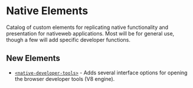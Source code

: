 # Native Elements

Catalog of custom elements for replicating native functionality and presentation for nativeweb applications. Most will be for general use, though a few will add specific developer functions.

## New Elements

* [`<native-developer-tools>`](https://github.com/FuzzicalLogic/native-developer-tools) - Adds several interface options for opening the browser developer tools (V8 engine).
